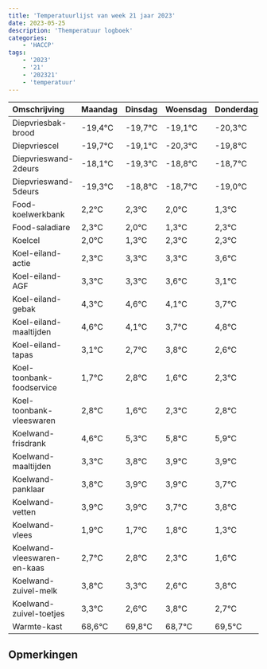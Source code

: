 ```yaml
---
title: 'Temperatuurlijst van week 21 jaar 2023'
date: 2023-05-25
description: 'Themperatuur logboek'
categories:
    - 'HACCP'
tags:
    - '2023'
    - '21'
    - '202321'
    - 'temperatuur'
---
```

|Omschrijving|Maandag|Dinsdag|Woensdag|Donderdag|Vrijdag|Zaterdag|Zondag|
|:---|:---|:---|:---|:---|:---|:---|:---|
|Diepvriesbak-brood|-19,4°C|-19,7°C|-19,1°C|-20,3°C| | | |
|Diepvriescel|-19,7°C|-19,1°C|-20,3°C|-19,8°C| | | |
|Diepvrieswand-2deurs|-18,1°C|-19,3°C|-18,8°C|-18,7°C| | | |
|Diepvrieswand-5deurs|-19,3°C|-18,8°C|-18,7°C|-19,0°C| | | |
|Food-koelwerkbank|2,2°C|2,3°C|2,0°C|1,3°C| | | |
|Food-saladiare|2,3°C|2,0°C|1,3°C|2,3°C| | | |
|Koelcel|2,0°C|1,3°C|2,3°C|2,3°C| | | |
|Koel-eiland-actie|2,3°C|3,3°C|3,3°C|3,6°C| | | |
|Koel-eiland-AGF|3,3°C|3,3°C|3,6°C|3,1°C| | | |
|Koel-eiland-gebak|4,3°C|4,6°C|4,1°C|3,7°C| | | |
|Koel-eiland-maaltijden|4,6°C|4,1°C|3,7°C|4,8°C| | | |
|Koel-eiland-tapas|3,1°C|2,7°C|3,8°C|2,6°C| | | |
|Koel-toonbank-foodservice|1,7°C|2,8°C|1,6°C|2,3°C| | | |
|Koel-toonbank-vleeswaren|2,8°C|1,6°C|2,3°C|2,8°C| | | |
|Koelwand-frisdrank|4,6°C|5,3°C|5,8°C|5,9°C| | | |
|Koelwand-maaltijden|3,3°C|3,8°C|3,9°C|3,9°C| | | |
|Koelwand-panklaar|3,8°C|3,9°C|3,9°C|3,7°C| | | |
|Koelwand-vetten|3,9°C|3,9°C|3,7°C|3,8°C| | | |
|Koelwand-vlees|1,9°C|1,7°C|1,8°C|1,3°C| | | |
|Koelwand-vleeswaren-en-kaas|2,7°C|2,8°C|2,3°C|1,6°C| | | |
|Koelwand-zuivel-melk|3,8°C|3,3°C|2,6°C|3,8°C| | | |
|Koelwand-zuivel-toetjes|3,3°C|2,6°C|3,8°C|2,7°C| | | |
|Warmte-kast|68,6°C|69,8°C|68,7°C|69,5°C| | | |

## Opmerkingen


